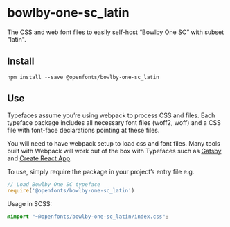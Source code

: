 
# bowlby-one-sc_latin

The CSS and web font files to easily self-host “Bowlby One SC” with subset "latin".

## Install

`npm install --save @openfonts/bowlby-one-sc_latin`

## Use

Typefaces assume you’re using webpack to process CSS and files. Each typeface
package includes all necessary font files (woff2, woff) and a CSS file with
font-face declarations pointing at these files.

You will need to have webpack setup to load css and font files. Many tools built
with Webpack will work out of the box with Typefaces such as [Gatsby](https://github.com/gatsbyjs/gatsby)
and [Create React App](https://github.com/facebookincubator/create-react-app).

To use, simply require the package in your project’s entry file e.g.

```javascript
// Load Bowlby One SC typeface
require('@openfonts/bowlby-one-sc_latin')
```

Usage in SCSS:
```scss
@import "~@openfonts/bowlby-one-sc_latin/index.css";
```
